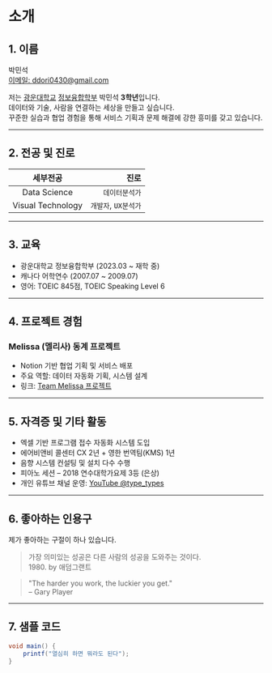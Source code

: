 # 소개

## 1. 이름

박민석  
[이메일: ddori0430@gmail.com](mailto:ddori0430@gmail.com)

저는 [광운대학교](https://www.kw.ac.kr) [정보융합학부](https://ic.kw.ac.kr) 박민석 **3학년**입니다.  
데이터와 기술, 사람을 연결하는 세상을 만들고 싶습니다.  
꾸준한 실습과 협업 경험을 통해 서비스 기획과 문제 해결에 강한 흥미를 갖고 있습니다.

---

## 2. 전공 및 진로

| 세부전공           | 진로                             |
| :----------------: | -------------------------------: |
| Data Science       | `데이터분석가`                   |
| Visual Technology  | `개발자`, `UX분석가`             |

---

## 3. 교육

- 광운대학교 정보융합학부 (2023.03 ~ 재학 중)
- 캐나다 어학연수 (2007.07 ~ 2009.07)
- 영어: TOEIC 845점, TOEIC Speaking Level 6

---

## 4. 프로젝트 경험

### Melissa (멜리사) 동계 프로젝트  
- Notion 기반 협업 기획 및 서비스 배포  
- 주요 역할: 데이터 자동화 기획, 시스템 설계  
- 링크: [Team Melissa 프로젝트](https://www.notion.so/Team-Melissa-Melissa-16b4d4feddec8030bcccd02e0edfeadf?pvs=21)

---

## 5. 자격증 및 기타 활동

- 엑셀 기반 프로그램 접수 자동화 시스템 도입
- 에어비앤비 콜센터 CX 2년 + 영한 번역팀(KMS) 1년  
- 음향 시스템 컨설팅 및 설치 다수 수행
- 피아노 세션 – 2018 연수대학가요제 3등 (은상)
- 개인 유튜브 채널 운영: [YouTube @type_types](https://www.youtube.com/@type_types)

---

## 6. 좋아하는 인용구

제가 좋아하는 구절이 하나 있습니다.

> 가장 의미있는 성공은 다른 사람의 성공을 도와주는 것이다.  
> 1980\. by 애덤그랜트

> "The harder you work, the luckier you get."  
> – Gary Player

---

## 7. 샘플 코드

```java
void main() {
    printf("열심히 하면 뭐라도 된다");
}
```
